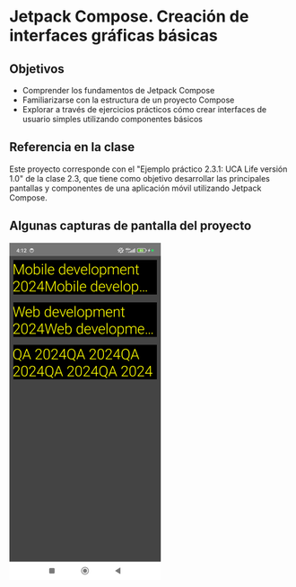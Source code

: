 # Jetpack Compose. Creación de interfaces gráficas básicas
## Objetivos
- Comprender los fundamentos de Jetpack Compose
- Familiarizarse con la estructura de un proyecto Compose
- Explorar a través de ejercicios prácticos cómo crear interfaces de usuario simples utilizando componentes básicos 


## Referencia en la clase
Este proyecto corresponde con el "Ejemplo práctico 2.3.1: UCA Life versión 1.0" de la clase 2.3, que tiene como objetivo desarrollar las principales pantallas y componentes de una aplicación móvil utilizando Jetpack Compose.


## Algunas capturas de pantalla del proyecto
![Alt text](https://raw.githubusercontent.com/vareladev/pdm2024/main/projectscreenshots/clase22.png)